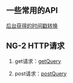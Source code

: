 ## 一些常用的API
[后台获得的时间戳转换](timeStamp/timeStamp.md)


## NG-2 HTTP请求
1. get请求：[getQuery](ng2/ng2-getQuery.md)

2. post请求：[postQuery](./ng2/ng2-postQuery.md)